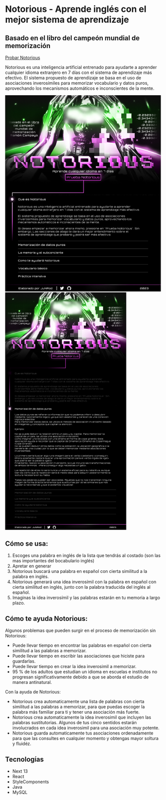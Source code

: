# Notorious - Aprende inglés con el mejor sistema de aprendizaje
## Basado en el libro del campeón mundial de memorización

[Probar Notorious](https://notorious-two.vercel.app/)

Notorious es una inteligencia artificial entrenado para ayudarte a aprender cualquier idioma extranjero en 7 días con el sistema de aprendizaje más efectivo.
El sistema propuesto de aprendizaje se basa en el uso de asociaciones inverosímiles para memorizar vocabulario y datos puros, aprovechando los mecanismos automáticos e inconscientes de la mente.

![Imagen del Proyecto](/front/public/images/Notorious.png)
![Imagen del Proyecto](/front/public/images/Notorious2.png)

## Cómo se usa:

1. Escoges una palabra en inglés de la lista que tendrás al costado (son las mas importantes del bocabulario inglés)
2. Apretar en generar
3. Notorious buscará una palabra en español con cierta similitud a la palabra en inglés.
4. Notorious generará una idea inverosímil con la palabra en español con cierta similitud en inglés, junto con la palabra traducida del inglés al español.
5. Imaginas la idea inverosímil y las palabras estarán en tu memoria a largo plazo.


## Cómo te ayuda Notorious:

Algunos problemas que pueden surgir en el proceso de memorización sin Notorious:

- Puede llevar tiempo en encontrar las palabras en español con cierta similitud a las palabras a memorizar.
- Puede llevar tiempo en escribir las asociaciones que hiciste para guardarlas.
- Puede llevar tiempo en crear la idea inverosimil a memorizar.
- 95 % de los adultos que estudian un idioma en escuelas e institutos no progresan significativamente debido a que se aborda el estudio de manera antinatural.

Con la ayuda de Notorious:
	
- Notorious crea automaticamente una lista de palabras con cierta similitud a las palabras a memorizar, para que puedas escoger la palabra más familiar para ti y tener una asociación más fuerte.
- Notorious crea automaticamente la idea inverosimil que incluyen las palabras sustitutorias. Algunos de tus cinco sentidos estarán involucrados en cada idea inverosimil para una asociación muy potente.
- Notorious guarda automaticamente tus asociaciones ordenadamente para que las consultes en cualquier momento y obtengas mayor soltura y fluidéz.

## Tecnologías
- Next 13
- React
- StyleComponents
- Java
- MySQL

